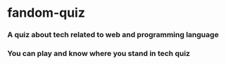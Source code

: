 # fandom-quiz
### A quiz about tech related to web and programming language
### You can play and know where you stand in tech quiz
 
 
